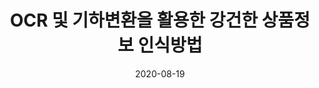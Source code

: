 ---
title: "OCR 및 기하변환을 활용한 강건한 상품정보 인식방법"
collection: publications
permalink: /publication/2020-dc1
date: 2020-08-19
venue: '대한전자공학회 하계종합학술대회'
paperurl: '/files/pdf/research/DC1_OCR 및 기하변환을 활용한 강건한 상품정보 인식방법.pdf'

pubtype: 'domestic_conference'
# just display our icon symbols
# link: ' '
code: 'https://github.com/FIVEYOUNGWOO/LMS-Based-Adaptive-Equalizer-With-OFDM-System'
github: 'https://github.com/FIVEYOUNGWOO/LMS-Based-Adaptive-Equalizer-With-OFDM-System'
citation: '김동민, 전광명, 전찬준, 최우열. 2020. &quot;OCR 및 기하변환을 활용한 강건한 상품정보 인식방법.&quot; <i>대한전자공학회 하계종합학술대회</i>, 2020.08.19 - 21.'
excerpt_separator: ""
---